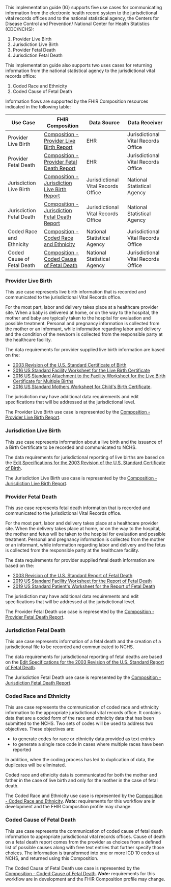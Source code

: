 This implementation guide (IG) supports five use cases for communicating information from the electronic health record system to the jurisdictional vital records offices and to the national statistical agency, the Centers for Disease Control and Prevention/ National Center for Health Statistics (CDC/NCHS):

1. Provider Live Birth
2. Jurisdiction Live Birth
3. Provider Fetal Death
4. Jurisdiction Fetal Death

This implementation guide also supports two uses cases for returning information from the national statistical agency to the jurisdictional vital records office:

1. Coded Race and Ethnicity
2. Coded Cause of Fetal Death

Information flows are supported by the FHIR Composition resources indicated in the following table:
  
| Use Case                      | FHIR Composition                                                                                                                | Data Source                         | Data Receiver                       |
| ----------------------------- | ------------------------------------------------------------------------------------------------------------------------------- | ----------------------------------- | ----------------------------------- |
| Provider Live Birth           | [Composition - Provider Live Birth Report](StructureDefinition-Composition-provider-live-birth-report.html)                     | EHR                                 | Jurisdictional Vital Records Office |
| Provider Fetal Death          | [Composition - Provider Fetal Death Report](StructureDefinition-Composition-provider-fetal-death-report.html)                   | EHR                                 | Jurisdictional Vital Records Office |
| Jurisdiction Live Birth       | [Composition - Jurisdiction Live Birth Report](StructureDefinition-Composition-jurisdiction-live-birth-report.html)            | Jurisdictional Vital Records Office | National Statistical Agency         | 
| Jurisdiction Fetal Death      | [Composition - Jurisdiction Fetal Death Report](StructureDefinition-Composition-jurisdiction-fetal-death-report.html)                   | Jurisdictional Vital Records Office | National Statistical Agency         | 
| Coded Race and Ethnicity      | [Composition - Coded Race and Ethnicity](StructureDefinition-Composition-coded-race-and-ethnicity.html)                         | National Statistical Agency         | Jurisdictional Vital Records Office |
| Coded Cause of Fetal Death    | [Composition - Coded Cause of Fetal Death](StructureDefinition-Composition-coded-cause-of-fetal-death.html)                     | National Statistical Agency         | Jurisdictional Vital Records Office |


### Provider Live Birth

This use case represents live birth information that is recorded and communicated to the jurisdictional Vital Records office.

For the most part, labor and delivery takes place at a healthcare provider site. When a baby is delivered at home, or on the way to the hospital, the mother and baby are typically taken to the hospital for evaluation and possible treatment. Personal and pregnancy information is collected from the mother or an informant, while information regarding labor and delivery and the condition of the newborn is collected from the responsible party at the healthcare facility.

The data requirements for provider supplied live birth information are based on the:
* [2003 Revision of the U.S. Standard Certificate of Birth](https://www.cdc.gov/nchs/data/dvs/birth11-03final-ACC.pdf)
* [2016 US Standard Facility Worksheet for the Live Birth Certificate](https://www.cdc.gov/nchs/data/dvs/facility-worksheet-2016-508.pdf)
* [2016 US Standard Attachment to the Facility Worksheet for the Live Birth Certificate for Multiple Births](https://www.cdc.gov/nchs/data/dvs/multiple-births-worksheet-2016.pdf)
* [2016 US Standard Mothers Worksheet for Child's Birth Certificate](https://www.cdc.gov/nchs/data/dvs/moms-worksheet-2016-508.pdf).

The jurisdiction may have additional data requirements and edit specifications that will be addressed at the jurisdictional level.

The Provider Live Birth use case is represented by the [Composition - Provider Live Birth Report](StructureDefinition-Composition-provider-live-birth-report.html).

### Jurisdiction Live Birth

This use case represents information about a live birth and the issuance of a Birth Certificate to be recorded and communicated to NCHS.

The data requirements for jurisdictional reporting of live births are based on the [Edit Specifications for the 2003 Revision of the U.S. Standard Certificate of Birth](https://www.cdc.gov/nchs/data/dvs/birth_edit_specifications.pdf).

The Jurisdiction Live Birth use case is represented by the [Composition - Jurisdiction Live Birth Report](StructureDefinition-Composition-jurisdiction-live-birth-report.html).

### Provider Fetal Death

This use case represents fetal death information that is recorded and communicated to the jurisdictional Vital Records office.

For the most part, labor and delivery takes place at a healthcare provider site. When the delivery takes place at home, or on the way to the hospital, the mother and fetus will be taken to the hospital for evaluation and possible treatment. Personal and pregnancy information is collected from the mother or an informant, while information regarding labor and delivery and the fetus is collected from the responsible party at the healthcare facility.

The data requirements for provider supplied fetal death information are based on the:
* [2003 Revision of the U.S. Standard Report of Fetal Death](https://www.cdc.gov/nchs/data/dvs/FDEATH11-03finalACC.pdf)
* [2019 US Standard Facility Worksheet for the Report of Fetal Death](https://www.cdc.gov/nchs/data/dvs/fetal-death-facility-worksheet-2019-508.pdf)
* [2019 US Standard Patient's Worksheet for the Report of Fetal Death](https://www.cdc.gov/nchs/data/dvs/fetal-death-mother-worksheet-english-2019-508.pdf)

The jurisdiction may have additional data requirements and edit specifications that will be addressed at the jurisdictional level.

The Provider Fetal Death use case is represented by the [Composition - Provider Fetal Death Report](StructureDefinition-Composition-provider-fetal-death-report.html).

### Jurisdiction Fetal Death

This use case represents information of a fetal death and the creation of a jurisdictional file to be recorded and communicated to NCHS.

The data requirements for jurisdictional reporting of fetal deaths are based on the [Edit Specifications for the 2003 Revision of the U.S. Standard Report of Fetal Death](https://www.cdc.gov/nchs/data/dvs/death_edit_specifications.pdf).

The Jurisdiction Fetal Death use case is represented by the [Composition - Jurisdiction Fetal Death Report](StructureDefinition-Composition-jurisdiction-fetal-death-report.html).

### Coded Race and Ethnicity

This use case represents the communication of coded race and ethnicity information to the appropriate jurisdictional vital records office. It contains data that are a coded form of the race and ethnicity data that has been submitted to the NCHS. Two sets of codes will be used to address two objectives. These objectives are:
* to generate codes for race or ethnicity data provided as text entries
* to generate a single race code in cases where multiple races have been reported

In addition, when the coding process has led to duplication of data, the duplicates will be eliminated.

Coded race and ethnicity data is communicated for both the mother and father in the case of live birth and only for the mother in the case of fetal death.

The Coded Race and Ethnicity use case is represented by the [Composition - Coded Race and Ethnicity](StructureDefinition-Composition-coded-race-and-ethnicity.html). ***Note:*** requirements for this workflow are in development and the FHIR Composition profile may change.  

### Coded Cause of Fetal Death

This use case represents the communication of coded cause of fetal death information to appropriate jurisdictional vital records offices. Cause of death on a fetal death report comes from the provider as choices from a defined list of possible causes along with free text entries that further specify those choices. The information is transformed into one or more ICD 10 codes at NCHS, and returned using this Composition.

The Coded Cause of Fetal Death use case is represented by the [Composition - Coded Cause of Fetal Death](StructureDefinition-Composition-coded-cause-of-fetal-death.html). ***Note:*** requirements for this workflow are in development and the FHIR Composition profile may change.